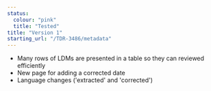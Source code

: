 ```yaml
---
status:
  colour: "pink"
  title: "Tested"
title: "Version 1"
starting_url: "/TDR-3486/metadata"
---
```


- Many rows of LDMs are presented in a table so they can reviewed efficiently
- New page for adding a corrected date
- Language changes ('extracted' and 'corrected')
